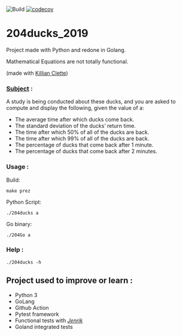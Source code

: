 ![Build](https://github.com/Encorpluptit/204ducks_2019/workflows/Build/badge.svg)
[![codecov](https://codecov.io/gh/Encorpluptit/204ducks_2019/branch/master/graph/badge.svg?token=Y18W92G3AM)](https://codecov.io/gh/Encorpluptit/204ducks_2019)


# 204ducks_2019

Project made with Python and redone in Golang.

Mathematical Equations are not totally functional.

(made with [Killian Clette](https://github.com/Skerilyo))

### [Subject](Project/B-MAT-400_204ducks.pdf) :
A study is being conducted about these ducks, and you are asked to compute and display the following, given the value of a:
 - The average time after which ducks come back.
 - The standard deviation of the ducks’ return time.
 - The time after which 50% of all of the ducks are back.
 - The time after which 99% of all of the ducks are back.
 - The percentage of ducks that come back after 1 minute.
 - The percentage of ducks that come back after 2 minutes.

### Usage :

Build:

    make prez

Python Script:

    ./204ducks a

Go binary:

    ./204Go a

### Help :
    ./204ducks -h

## Project used to improve or learn :
 - Python 3
 - GoLang
 - Github Action
 - Pytest framework
 - Functional tests with *[Jenrik](https://github.com/Yohannfra/JenRik)*
 - Goland integrated tests
